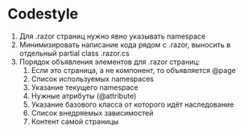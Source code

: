 # Codestyle

1. Для .razor страниц нужно явно указывать namespace
2. Минимизировать написание кода рядом с .razor, выносить в отдельный partial class .razor.cs
3. Порядок объявления элементов для .razor страниц:
   1. Если это страница, а не компонент, то объявляется @page
   2. Список используемых namespaces
   3. Указание текущего namespace
   4. Нужные атрибуты (@attribute)
   5. Указание базового класса от которого идёт наследование
   6. Список внедряемых зависимостей
   7. Контент самой страницы